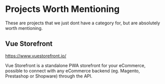 # Projects Worth Mentioning
These are projects that we just dont have a category for, but are absolutely worth mentioning. 

## Vue Storefront

https://www.vuestorefront.io/

Vue Storefront is a standalone PWA storefront for your eCommerce, possible to connect with any eCommerce backend (eg. Magento, Prestashop or Shopware) through the API.
